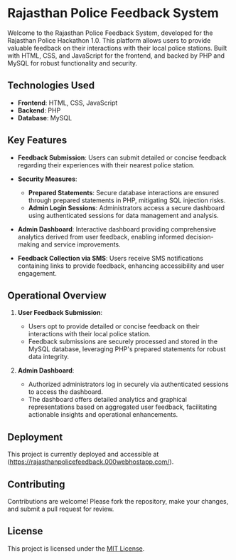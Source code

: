 # Rajasthan Police Feedback System

Welcome to the Rajasthan Police Feedback System, developed for the Rajasthan Police Hackathon 1.0. This platform allows users to provide valuable feedback on their interactions with their local police stations. Built with HTML, CSS, and JavaScript for the frontend, and backed by PHP and MySQL for robust functionality and security.

## Technologies Used
- **Frontend**: HTML, CSS, JavaScript
- **Backend**: PHP
- **Database**: MySQL

## Key Features

- **Feedback Submission**: Users can submit detailed or concise feedback regarding their experiences with their nearest police station.

- **Security Measures**:
  - **Prepared Statements**: Secure database interactions are ensured through prepared statements in PHP, mitigating SQL injection risks.
  - **Admin Login Sessions**: Administrators access a secure dashboard using authenticated sessions for data management and analysis.

- **Admin Dashboard**: Interactive dashboard providing comprehensive analytics derived from user feedback, enabling informed decision-making and service improvements.

- **Feedback Collection via SMS**: Users receive SMS notifications containing links to provide feedback, enhancing accessibility and user engagement.

## Operational Overview

1. **User Feedback Submission**:
   - Users opt to provide detailed or concise feedback on their interactions with their local police station.
   - Feedback submissions are securely processed and stored in the MySQL database, leveraging PHP's prepared statements for robust data integrity.

2. **Admin Dashboard**:
   - Authorized administrators log in securely via authenticated sessions to access the dashboard.
   - The dashboard offers detailed analytics and graphical representations based on aggregated user feedback, facilitating actionable insights and operational enhancements.

## Deployment

This project is currently deployed and accessible at (https://rajasthanpolicefeedback.000webhostapp.com/).

## Contributing

Contributions are welcome! Please fork the repository, make your changes, and submit a pull request for review.

## License

This project is licensed under the [MIT License](LICENSE).
